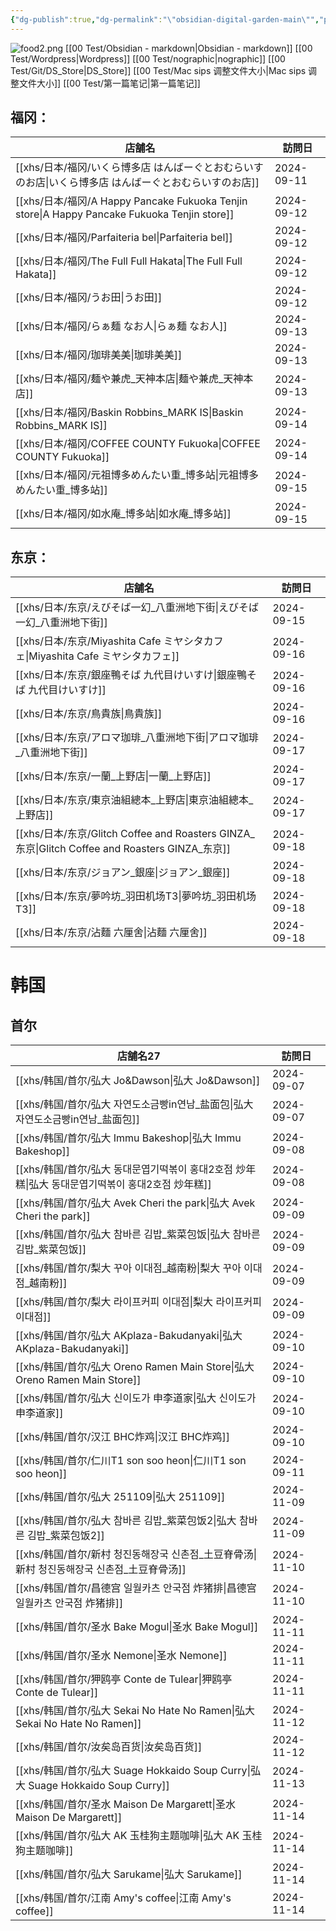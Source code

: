 ```yaml
---
{"dg-publish":true,"dg-permalink":"\"obsidian-digital-garden-main\"","permalink":"/\"obsidian-digital-garden-main\"/","tags":["garden","rednote","gardenEntry"],"updated":"2025-04-12T21:42:19.622+08:00"}
---
```


![food2.png](/img/user/Obsidian_garden/food2.png)
[[00 Test/Obsidian - markdown\|Obsidian - markdown]]
[[00 Test/Wordpress\|Wordpress]]
[[00 Test/nographic\|nographic]]
[[00 Test/Git/DS_Store\|DS_Store]]
[[00 Test/Mac sips 调整文件大小\|Mac sips 调整文件大小]]
[[00 Test/第一篇笔记\|第一篇笔记]]


## 福冈：
|店舗名|訪問日|
|------|------|
|[[xhs/日本/福冈/いくら博多店 はんばーぐとおむらいすのお店\|いくら博多店 はんばーぐとおむらいすのお店]]|2024-09-11|
|[[xhs/日本/福冈/A Happy Pancake Fukuoka Tenjin store\|A Happy Pancake Fukuoka Tenjin store]]|2024-09-12|
|[[xhs/日本/福冈/Parfaiteria bel\|Parfaiteria bel]]|2024-09-12|
|[[xhs/日本/福冈/The Full Full Hakata\|The Full Full Hakata]]|2024-09-12|
|[[xhs/日本/福冈/うお田\|うお田]]|2024-09-12|
|[[xhs/日本/福冈/らぁ麺 なお人\|らぁ麺 なお人]]|2024-09-13|
|[[xhs/日本/福冈/珈琲美美\|珈琲美美]]|2024-09-13|
|[[xhs/日本/福冈/麺や兼虎_天神本店\|麺や兼虎_天神本店]]|2024-09-13|
|[[xhs/日本/福冈/Baskin Robbins_MARK IS\|Baskin Robbins_MARK IS]]|2024-09-14|
|[[xhs/日本/福冈/COFFEE COUNTY Fukuoka\|COFFEE COUNTY Fukuoka]]|2024-09-14|
|[[xhs/日本/福冈/元祖博多めんたい重_博多站\|元祖博多めんたい重_博多站]]|2024-09-15|
|[[xhs/日本/福冈/如水庵_博多站\|如水庵_博多站]]|2024-09-15|



## 东京：
|店舗名|訪問日|
|---|---|
|[[xhs/日本/东京/えびそば一幻_八重洲地下街\|えびそば一幻_八重洲地下街]]|2024-09-15|
|[[xhs/日本/东京/Miyashita Cafe ミヤシタカフェ\|Miyashita Cafe ミヤシタカフェ]]|2024-09-16|
|[[xhs/日本/东京/銀座鴨そば 九代目けいすけ\|銀座鴨そば 九代目けいすけ]]|2024-09-16|
|[[xhs/日本/东京/鳥貴族\|鳥貴族]]|2024-09-16|
|[[xhs/日本/东京/アロマ珈琲_八重洲地下街\|アロマ珈琲_八重洲地下街]]|2024-09-17|
|[[xhs/日本/东京/一蘭_上野店\|一蘭_上野店]]|2024-09-17|
|[[xhs/日本/东京/東京油組總本_上野店\|東京油組總本_上野店]]|2024-09-17|
|[[xhs/日本/东京/Glitch Coffee and Roasters GINZA_东京\|Glitch Coffee and Roasters GINZA_东京]]|2024-09-18|
|[[xhs/日本/东京/ジョアン_銀座\|ジョアン_銀座]]|2024-09-18|
|[[xhs/日本/东京/夢吟坊_羽田机场T3\|夢吟坊_羽田机场T3]]|2024-09-18|
|[[xhs/日本/东京/沾麵 六厘舍\|沾麵 六厘舍]]|2024-09-18|


# 韩国
## 首尔
| 店舗名27                                   | 訪問日     |
| ------------------------------------------ | ---------- |
| [[xhs/韩国/首尔/弘大 Jo&Dawson\|弘大 Jo&Dawson]]                         | 2024-09-07 |
| [[xhs/韩国/首尔/弘大 자연도소금빵in연남_盐面包\|弘大 자연도소금빵in연남_盐面包]]         | 2024-09-07 |
| [[xhs/韩国/首尔/弘大 Immu Bakeshop\|弘大 Immu Bakeshop]]                     | 2024-09-08 |
| [[xhs/韩国/首尔/弘大 동대문엽기떡볶이 홍대2호점 炒年糕\|弘大 동대문엽기떡볶이 홍대2호점 炒年糕]] | 2024-09-08 |
| [[xhs/韩国/首尔/弘大 Avek Cheri the park\|弘大 Avek Cheri the park]]               | 2024-09-09 |
| [[xhs/韩国/首尔/弘大 참바른 김밥_紫菜包饭\|弘大 참바른 김밥_紫菜包饭]]              | 2024-09-09 |
| [[xhs/韩国/首尔/梨大 꾸아 이대점_越南粉\|梨大 꾸아 이대점_越南粉]]                | 2024-09-09 |
| [[xhs/韩国/首尔/梨大 라이프커피 이대점\|梨大 라이프커피 이대점]]                 | 2024-09-09 |
| [[xhs/韩国/首尔/弘大 AKplaza-Bakudanyaki\|弘大 AKplaza-Bakudanyaki]]               | 2024-09-10 |
| [[xhs/韩国/首尔/弘大 Oreno Ramen Main Store\|弘大 Oreno Ramen Main Store]]            | 2024-09-10 |
| [[xhs/韩国/首尔/弘大 신이도가 申李道家\|弘大 신이도가 申李道家]]                 | 2024-09-10 |
| [[xhs/韩国/首尔/汉江 BHC炸鸡\|汉江 BHC炸鸡]]                           | 2024-09-10 |
| [[xhs/韩国/首尔/仁川T1 son soo heon\|仁川T1 son soo heon]]                    | 2024-09-11 |
| [[xhs/韩国/首尔/弘大 251109\|弘大 251109]]                            | 2024-11-09 |
| [[xhs/韩国/首尔/弘大 참바른 김밥_紫菜包饭2\|弘大 참바른 김밥_紫菜包饭2]]             | 2024-11-09 |
| [[xhs/韩国/首尔/新村 청진동해장국 신촌점_土豆脊骨汤\|新村 청진동해장국 신촌점_土豆脊骨汤]]    | 2024-11-10 |
| [[xhs/韩国/首尔/昌德宫 일월카츠 안국점 炸猪排\|昌德宫 일월카츠 안국점 炸猪排]]          | 2024-11-10 |
| [[xhs/韩国/首尔/圣水 Bake Mogul\|圣水 Bake Mogul]]                        | 2024-11-11 |
| [[xhs/韩国/首尔/圣水 Nemone\|圣水 Nemone]]                            | 2024-11-11 |
| [[xhs/韩国/首尔/狎鸥亭 Conte de Tulear\|狎鸥亭 Conte de Tulear]]                 | 2024-11-11 |
| [[xhs/韩国/首尔/弘大 Sekai No Hate No Ramen\|弘大 Sekai No Hate No Ramen]]            | 2024-11-12 |
| [[xhs/韩国/首尔/汝矣岛百货\|汝矣岛百货]]                             | 2024-11-12 |
| [[xhs/韩国/首尔/弘大 Suage Hokkaido Soup Curry\|弘大 Suage Hokkaido Soup Curry]]         | 2024-11-13 |
| [[xhs/韩国/首尔/圣水 Maison De Margarett\|圣水 Maison De Margarett]]               | 2024-11-14 |
| [[xhs/韩国/首尔/弘大 AK 玉桂狗主题咖啡\|弘大 AK 玉桂狗主题咖啡]]                 | 2024-11-14 |
| [[xhs/韩国/首尔/弘大 Sarukame\|弘大 Sarukame]]                          | 2024-11-14 |
| [[xhs/韩国/首尔/江南 Amy's coffee\|江南 Amy's coffee]]                      | 2024-11-14 |

